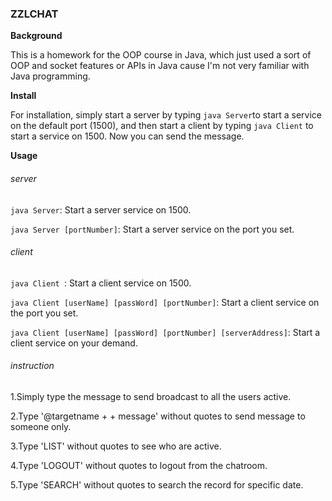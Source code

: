 ### ZZLCHAT

**Background**

This is a homework for the OOP course in Java, which just used a sort of OOP and socket features or APIs in Java cause I'm not very familiar with Java programming.

**Install**

For installation, simply start a server by typing `java Server`to start a service on the default port (1500), and then start a client by typing `java Client` to start a service on 1500. Now you can send the message.

**Usage**

###### server

`java Server`: Start a server service on 1500.

`java Server [portNumber]`: Start a server service on the port you set.

###### client

`java Client `: Start a client service on 1500.

`java Client [userName] [passWord] [portNumber]`: Start a client service on the port you set.

`java Client [userName] [passWord] [portNumber] [serverAddress]`: Start a client service on your demand. 

###### instruction

1.Simply type the message to send broadcast to all the users active.

2.Type '@targetname + <space> + message' without quotes to send message to someone only.

3.Type 'LIST' without quotes to see who are active.

4.Type 'LOGOUT' without quotes to logout from the chatroom.

5.Type 'SEARCH' without quotes to search the record for specific date.